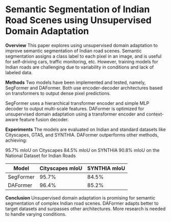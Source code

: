 # Semantic Segmentation of Indian Road Scenes using Unsupervised Domain Adaptation

**Overview**
This paper explores using unsupervised domain adaptation to improve semantic segmentation of Indian road scenes. Semantic segmentation assigns a class label to each pixel in an image, and is useful for self-driving cars, traffic monitoring, etc. However, training models for Indian roads are challenging due to variability in conditions and lack of labeled data.

**Methods**
Two models have been implemented and tested, namely, SegFormer and DAFormer. Both use encoder-decoder architectures based on transformers to output dense pixel predictions.

SegFormer uses a hierarchical transformer encoder and simple MLP decoder to output multi-scale features.
DAFormer is optimized for unsupervised domain adaptation using a transformer encoder and context-aware feature fusion decoder.

**Experiments**
The models are evaluated on Indian and standard datasets like Cityscapes, GTA5, and SYNTHIA. DAFormer outperforms other methods, achieving:

95.7% mIoU on Cityscapes
84.5% mIoU on SYNTHIA
90.8% mIoU on the National Dataset for Indian Roads

| Model | Cityscapes mIoU | SYNTHIA mIoU | 
|-|-|-|  
| SegFormer | 95.7% | 84.5% |
| DAFormer | 96.4% | 85.2% |

**Conclusion**
Unsupervised domain adaptation is promising for semantic segmentation of complex Indian road scenes. DAFormer adapts better to target datasets and surpasses other architectures. More research is needed to handle varying conditions.
